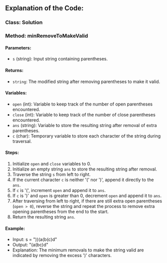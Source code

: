 ## Explanation of the Code:

### Class: Solution

### Method: minRemoveToMakeValid

#### Parameters:
- `s` (string): Input string containing parentheses.

#### Returns:
- `string`: The modified string after removing parentheses to make it valid.

#### Variables:
- `open` (int): Variable to keep track of the number of open parentheses encountered.
- `close` (int): Variable to keep track of the number of close parentheses encountered.
- `ans` (string): Variable to store the resulting string after removal of extra parentheses.
- `c` (char): Temporary variable to store each character of the string during traversal.

#### Steps:
1. Initialize `open` and `close` variables to 0.
2. Initialize an empty string `ans` to store the resulting string after removal.
3. Traverse the string `s` from left to right.
4. If the current character `c` is neither '(' nor ')', append it directly to the `ans`.
5. If `c` is '(', increment `open` and append it to `ans`.
6. If `c` is ')' and `open` is greater than 0, decrement `open` and append it to `ans`.
7. After traversing from left to right, if there are still extra open parentheses (`open > 0`), reverse the string and repeat the process to remove extra opening parentheses from the end to the start.
8. Return the resulting string `ans`.

#### Example:
- Input: s = "))(a(b(c)d"
- Output: "(a(bc)d"
- Explanation: The minimum removals to make the string valid are indicated by removing the excess ')' characters.
